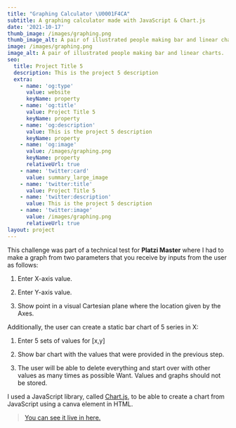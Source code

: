 ```yaml
---
title: "Graphing Calculator \U0001F4CA"
subtitle: A graphing calculator made with JavaScript & Chart.js
date: '2021-10-17'
thumb_image: /images/graphing.png
thumb_image_alt: A pair of illustrated people making bar and linear charts.
image: /images/graphing.png
image_alt: A pair of illustrated people making bar and linear charts.
seo:
  title: Project Title 5
  description: This is the project 5 description
  extra:
    - name: 'og:type'
      value: website
      keyName: property
    - name: 'og:title'
      value: Project Title 5
      keyName: property
    - name: 'og:description'
      value: This is the project 5 description
      keyName: property
    - name: 'og:image'
      value: /images/graphing.png
      keyName: property
      relativeUrl: true
    - name: 'twitter:card'
      value: summary_large_image
    - name: 'twitter:title'
      value: Project Title 5
    - name: 'twitter:description'
      value: This is the project 5 description
    - name: 'twitter:image'
      value: /images/graphing.png
      relativeUrl: true
layout: project
---
```

This challenge was part of a technical test for **Platzi Master** where I had to make a graph from two parameters that you receive by inputs from the user as follows: 

1.  Enter X-axis value.

2.  Enter Y-axis value.

3.  Show point in a visual Cartesian plane where the location given by the Axes. 

Additionally, the user can create a static bar chart of 5 series in X: 

1.  Enter 5 sets of values for \[x,y] 

2.  Show bar chart with the values that were provided in the previous step. 

3.  The user will be able to delete everything and start over with other values as many times as possible Want. Values and graphs should not be stored.

I used a JavaScript library, called [Chart.js](https://www.chartjs.org/), to be able to create a chart from JavaScript using a canva element in HTML.

> [You can see it live in here.](https://emlez.github.io/Graphing-in-JS/)
